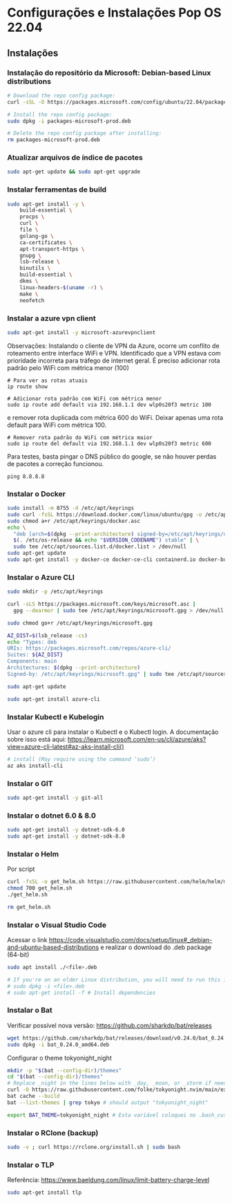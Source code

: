 # Configurações e Instalações Pop OS 22.04

## Instalações

### Instalação do repositório da Microsoft: Debian-based Linux distributions

``` bash
# Download the repo config package:
curl -sSL -O https://packages.microsoft.com/config/ubuntu/22.04/packages-microsoft-prod.deb

# Install the repo config package:
sudo dpkg -i packages-microsoft-prod.deb

# Delete the repo config package after installing:
rm packages-microsoft-prod.deb
```

### Atualizar arquivos de índice de pacotes

``` bash
sudo apt-get update && sudo apt-get upgrade
```

### Instalar ferramentas de build

``` bash
sudo apt-get install -y \
    build-essential \
    procps \
    curl \
    file \
    golang-go \
    ca-certificates \
    apt-transport-https \
    gnupg \
    lsb-release \
    binutils \
    build-essential \
    dkms \
    linux-headers-$(uname -r) \
    make \
    neofetch
```

### Instalar a azure vpn client

``` bash
sudo apt-get install -y microsoft-azurevpnclient
```

Observações: Instalando o cliente de VPN da Azure, ocorre um conflito de roteamento entre interface WiFi e VPN. Identificado que a VPN estava com prioridade incorreta para tráfego de internet geral. É preciso adicionar rota padrão pelo WiFi com métrica menor (100)

    # Para ver as rotas atuais
    ip route show
  
    # Adicionar rota padrão com WiFi com métrica menor
    sudo ip route add default via 192.168.1.1 dev wlp0s20f3 metric 100

e remover rota duplicada com métrica 600 do WiFi. Deixar apenas uma rota default para WiFi com métrica 100.


    # Remover rota padrão do WiFi com métrica maior
    sudo ip route del default via 192.168.1.1 dev wlp0s20f3 metric 600

Para testes, basta pingar o DNS público do google, se não houver perdas de pacotes a correção funcionou.

    ping 8.8.8.8

### Instalar o Docker

``` bash
sudo install -m 0755 -d /etc/apt/keyrings
sudo curl -fsSL https://download.docker.com/linux/ubuntu/gpg -o /etc/apt/keyrings/docker.asc
sudo chmod a+r /etc/apt/keyrings/docker.asc
echo \
  "deb [arch=$(dpkg --print-architecture) signed-by=/etc/apt/keyrings/docker.asc] https://download.docker.com/linux/ubuntu \
  $(. /etc/os-release && echo "$VERSION_CODENAME") stable" | \
  sudo tee /etc/apt/sources.list.d/docker.list > /dev/null
sudo apt-get update
sudo apt-get install -y docker-ce docker-ce-cli containerd.io docker-buildx-plugin docker-compose-plugin
```

### Instalar o Azure CLI

``` bash
sudo mkdir -p /etc/apt/keyrings

curl -sLS https://packages.microsoft.com/keys/microsoft.asc |
  gpg --dearmor | sudo tee /etc/apt/keyrings/microsoft.gpg > /dev/null

sudo chmod go+r /etc/apt/keyrings/microsoft.gpg

AZ_DIST=$(lsb_release -cs)
echo "Types: deb
URIs: https://packages.microsoft.com/repos/azure-cli/
Suites: ${AZ_DIST}
Components: main
Architectures: $(dpkg --print-architecture)
Signed-by: /etc/apt/keyrings/microsoft.gpg" | sudo tee /etc/apt/sources.list.d/azure-cli.sources

sudo apt-get update

sudo apt-get install azure-cli
```

### Instalar Kubectl e Kubelogin

Usar o azure cli para instalar o Kubectl e o Kubectl login. A documentação sobre isso está aqui: https://learn.microsoft.com/en-us/cli/azure/aks?view=azure-cli-latest#az-aks-install-cli()

``` bash
# install (May require using the command ‘sudo’)
az aks install-cli
```

### Instalar o GIT

``` bash
sudo apt-get install -y git-all
```

### Instalar o dotnet 6.0 & 8.0

``` bash
sudo apt-get install -y dotnet-sdk-6.0
sudo apt-get install -y dotnet-sdk-8.0
```

### Instalar o Helm

Por script

``` bash
curl -fsSL -o get_helm.sh https://raw.githubusercontent.com/helm/helm/main/scripts/get-helm-3
chmod 700 get_helm.sh
./get_helm.sh

rm get_helm.sh
```

### Instalar o Visual Studio Code

Acessar o link https://code.visualstudio.com/docs/setup/linux#_debian-and-ubuntu-based-distributions e realizar o download do .deb package (64-bit)

``` bash
sudo apt install ./<file>.deb

# If you're on an older Linux distribution, you will need to run this instead:
# sudo dpkg -i <file>.deb
# sudo apt-get install -f # Install dependencies
```

### Instalar o Bat

Verificar possível nova versão: https://github.com/sharkdp/bat/releases

``` bash
wget https://github.com/sharkdp/bat/releases/download/v0.24.0/bat_0.24.0_amd64.deb
sudo dpkg -i bat_0.24.0_amd64.deb
```

Configurar o theme tokyonight_night

``` bash
mkdir -p "$(bat --config-dir)/themes"
cd "$(bat --config-dir)/themes"
# Replace _night in the lines below with _day, _moon, or _storm if needed.
curl -O https://raw.githubusercontent.com/folke/tokyonight.nvim/main/extras/sublime/tokyonight_night.tmTheme
bat cache --build
bat --list-themes | grep tokyo # should output "tokyonight_night"

export BAT_THEME=tokyonight_night # Esta variável coloquei no .bash_custom
```

### Instalar o RClone (backup)

``` bash
sudo -v ; curl https://rclone.org/install.sh | sudo bash
```

### Instalar o TLP

Referência: https://www.baeldung.com/linux/limit-battery-charge-level

``` bash
sudo apt-get install tlp
```